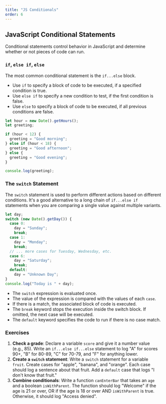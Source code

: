 ```yaml
---
title: "JS Conditionals"
order: 6
---
```


## JavaScript Conditional Statements

Conditional statements control behavior in JavaScript and determine whether or not pieces of code can run.

### `if`, `else if`, `else`

The most common conditional statement is the `if...else` block.

-   Use `if` to specify a block of code to be executed, if a specified condition is true.
-   Use `else if` to specify a new condition to test, if the first condition is false.
-   Use `else` to specify a block of code to be executed, if all previous conditions are false.

```javascript
let hour = new Date().getHours();
let greeting;

if (hour < 12) {
  greeting = "Good morning";
} else if (hour < 18) {
  greeting = "Good afternoon";
} else {
  greeting = "Good evening";
}

console.log(greeting);
```

### The `switch` Statement

The `switch` statement is used to perform different actions based on different conditions. It's a good alternative to a long chain of `if...else if` statements when you are comparing a single value against multiple variants.

```javascript
let day;
switch (new Date().getDay()) {
  case 0:
    day = "Sunday";
    break;
  case 1:
    day = "Monday";
    break;
  // ... more cases for Tuesday, Wednesday, etc.
  case 6:
    day = "Saturday";
    break;
  default:
    day = "Unknown Day";
}
console.log("Today is " + day);
```
-   The `switch` expression is evaluated once.
-   The value of the expression is compared with the values of each `case`.
-   If there is a match, the associated block of code is executed.
-   The `break` keyword stops the execution inside the switch block. If omitted, the next case will be executed.
-   The `default` keyword specifies the code to run if there is no case match.

### Exercises

1.  **Check a grade**: Declare a variable `score` and give it a number value (e.g., 85). Write an `if...else if...else` statement to log "A" for scores 90+, "B" for 80-89, "C" for 70-79, and "F" for anything lower.
2.  **Create a `switch` statement**: Write a `switch` statement for a variable `fruit`. Create cases for "apple", "banana", and "orange". Each case should log a sentence about that fruit. Add a `default` case that logs "I don't know that fruit."
3.  **Combine conditionals**: Write a function `canEnterBar` that takes an `age` and a boolean `isWithParent`. The function should log "Welcome" if the age is 21 or over, OR if the age is 18 or over AND `isWithParent` is true. Otherwise, it should log "Access denied".
